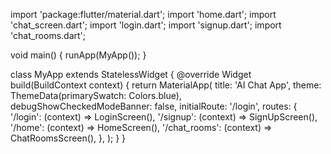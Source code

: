 import 'package:flutter/material.dart';
import 'home.dart';
import 'chat_screen.dart';
import 'login.dart';
import 'signup.dart';
import 'chat_rooms.dart';

void main() {
runApp(MyApp());
}

class MyApp extends StatelessWidget {
@override
Widget build(BuildContext context) {
return MaterialApp(
title: 'AI Chat App',
theme: ThemeData(primarySwatch: Colors.blue),
debugShowCheckedModeBanner: false,
initialRoute: '/login',
routes: {
'/login': (context) => LoginScreen(),
'/signup': (context) => SignUpScreen(),
'/home': (context) => HomeScreen(),
'/chat_rooms': (context) => ChatRoomsScreen(),
},
);
}
}
